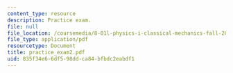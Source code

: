 ```yaml
---
content_type: resource
description: Practice exam.
file: null
file_location: /coursemedia/8-01l-physics-i-classical-mechanics-fall-2005/835f34e66df598ddca84bfbdc2eabdf1_practice_exam2.pdf
file_type: application/pdf
resourcetype: Document
title: practice_exam2.pdf
uid: 835f34e6-6df5-98dd-ca84-bfbdc2eabdf1
---
```

